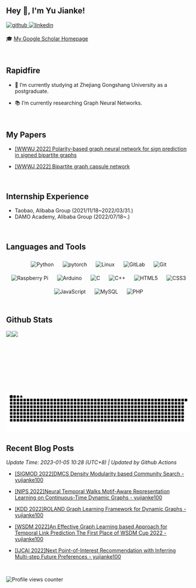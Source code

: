 ## Hey 👋, I'm Yu Jianke!   
  

<a href="https://github.com/https://github.com/yujianke100" target="_blank">
<img src=https://img.shields.io/badge/github-%2324292e.svg?&style=for-the-badge&logo=github&logoColor=white alt=github style="margin-bottom: 5px;" />
</a>
<a href="https://linkedin.com/in/鉴珂-俞-1a9605133" target="_blank">
<img src=https://img.shields.io/badge/linkedin-%231E77B5.svg?&style=for-the-badge&logo=linkedin&logoColor=white alt=linkedin style="margin-bottom: 5px;" />
</a>  
  
🎓 [My Google Scholar Homepage](https://scholar.google.com/citations?user=D1RKuLsAAAAJ&hl=zh-CN)  

<br/>  


## Rapidfire  
- 🏫 I’m currently studying at Zhejiang Gongshang University as a postgraduate.  
  

- 📚 I’m currently researching Graph Neural Networks.  
  

<br/>  


## My Papers  
- [[WWWJ 2022] Polarity-based graph neural network for sign prediction in signed bipartite graphs](https://link.springer.com/article/10.1007/s11280-022-01015-4)  
  

- [[WWWJ 2022] Bipartite graph capsule network](https://link.springer.com/article/10.1007/s11280-022-01009-2)  

  
<br/>   

## Internship Experience

- Taobao, Alibaba Group (2021/11/18~2022/03/31.)
- DAMO Academy, Alibaba Group (2022/07/18~.)

<br/>  



## Languages and Tools  
<div align="center">  
<img style="margin: 10px" src="https://profilinator.rishav.dev/skills-assets/python-original.svg" alt="Python" height="75" />  
<img style="margin: 10px" src="https://profilinator.rishav.dev/skills-assets/pytorch-icon.svg" alt="pytorch" height="75" />  
<img style="margin: 10px" src="https://profilinator.rishav.dev/skills-assets/linux-original.svg" alt="Linux" height="75" />  
<img style="margin: 10px" src="https://profilinator.rishav.dev/skills-assets/gitlab.svg" alt="GitLab" height="75" />  
<img style="margin: 10px" src="https://profilinator.rishav.dev/skills-assets/git-scm-icon.svg" alt="Git" height="75" />  
<img style="margin: 10px" src="https://profilinator.rishav.dev/skills-assets/raspberrypi.png" alt="Raspberry Pi" height="75" />  
<img style="margin: 10px" src="https://profilinator.rishav.dev/skills-assets/arduino.png" alt="Arduino" height="75" />  
<img style="margin: 10px" src="https://profilinator.rishav.dev/skills-assets/c-original.svg" alt="C" height="75" />  
<img style="margin: 10px" src="https://profilinator.rishav.dev/skills-assets/cplusplus-original.svg" alt="C++" height="75" />  
<img style="margin: 10px" src="https://profilinator.rishav.dev/skills-assets/html5-original-wordmark.svg" alt="HTML5" height="75" />  
<img style="margin: 10px" src="https://profilinator.rishav.dev/skills-assets/css3-original-wordmark.svg" alt="CSS3" height="75" />  
<img style="margin: 10px" src="https://profilinator.rishav.dev/skills-assets/javascript-original.svg" alt="JavaScript" height="75" />  
<img style="margin: 10px" src="https://profilinator.rishav.dev/skills-assets/mysql-original-wordmark.svg" alt="MySQL" height="75" />  
<img style="margin: 10px" src="https://profilinator.rishav.dev/skills-assets/php-original.svg" alt="PHP" height="75" />  
</div>  

<br/>  


## Github Stats  

<div>
<img height="165" src="https://github-readme-stats.vercel.app/api?username=yujianke100&show_icons=true&count_private=true&hide_border=true&theme=calm" align="left" />

<img src="https://github-readme-stats.vercel.app/api/top-langs/?username=yujianke100&hide_border=true&layout=compact&theme=calm" align="left" />
</div>

<br/>  

![](https://raw.githubusercontent.com/yujianke100/yujianke100/output/github-contribution-grid-snake.svg)

<!--BLOG_START-->
## Recent Blog Posts
 *Update Time: 2023-01-05 10:28 (UTC+8) | Updated by Github Actions*

- [[SIGMOD 2022]DMCS Density Modularity based Community Search - yujianke100](https://www.cnblogs.com/yujianke100/p/16976502.html)

- [[NIPS 2022]Neural Temporal Walks Motif-Aware Representation Learning on Continuous-Time Dynamic Graphs - yujianke100](https://www.cnblogs.com/yujianke100/p/16921414.html)

- [[KDD 2022]ROLAND Graph Learning Framework for Dynamic Graphs - yujianke100](https://www.cnblogs.com/yujianke100/p/16917752.html)

- [[WSDM 2022]An Effective Graph Learning based Approach for Temporal Link Prediction The First Place of WSDM Cup 2022 - yujianke100](https://www.cnblogs.com/yujianke100/p/16911332.html)

- [[IJCAI 2022]Next Point-of-Interest Recommendation with Inferring Multi-step Future Preferences - yujianke100](https://www.cnblogs.com/yujianke100/p/16870700.html)
<!--BLOG_END-->

<br>

![Profile views counter](https://komarev.com/ghpvc/?username=yujianke100&&style=flat-square)  
  
